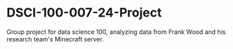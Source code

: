 # DSCI-100-007-24-Project
Group project for data science 100, analyzing data from Frank Wood and his research team's Minecraft server.
